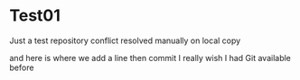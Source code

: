 Test01
======

Just a test repository conflict resolved manually on local copy

and here is where we add a line then commit
I really wish I had Git available before 
